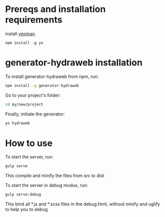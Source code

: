 # Prereqs and installation requirements

install [yeoman](http://yeoman.io/).
```shell
npm install -g yo
```


# generator-hydraweb installation

To install generator-hydraweb from npm, run:

```bash
npm install -g generator-hydraweb
```

Go to your project's folder:

```bash
cd my/new/project
```

Finally, initiate the generator:

```bash
yo hydraweb
```

# How to use

To start the server, run:

```bash
gulp serve
```
This compile and minify the files from src to dist


To start the server in debug modus, run:

```bash
gulp serve:debug
```
This bind all *.js and *.scss files in the debug.html, without minify and uglify to help you to debug